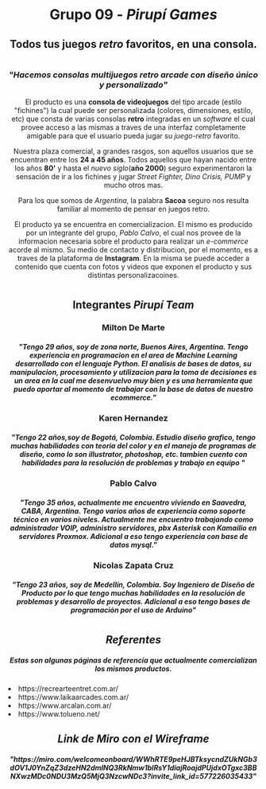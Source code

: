 # <h1 align="center">Grupo 09 - <em>Pirupí Games</em></h1>

## <h2 align="center">Todos tus juegos _retro_ favoritos, en una consola.</h2>

#

### <h3 align="center"><em>"Hacemos consolas multijuegos retro arcade con diseño único y personalizado"</em></h3>

<p align="center">El producto es una <strong>consola de videojuegos</strong> del tipo arcade (estilo "fichines") la cual puede ser personalizada (colores, dimensiones, estilo, etc) que consta de varias consolas <strong>retro</strong> integradas en un <em>software</em> el cual provee acceso a las mismas a traves de una interfaz completamente amigable para que el usuario pueda jugar su <em>juego-retro</em> favorito.<p>

<p align="center">Nuestra plaza comercial, a grandes rasgos, son aquellos usuarios que se encuentran entre los <strong>24 a 45 años</strong>.
  Todos aquellos que hayan nacido entre los años <strong>80'</strong> y hasta el <em>nuevo siglo</em>(<strong>año 2000</strong>) seguro experimentaron la sensación de ir a los fichines y jugar <em>Street Fighter, Dino Crisis, PUMP</em> y mucho otros mas.</p>

<p align="center">Para los que somos de <em>Argentina</em>, la palabra <strong>Sacoa</strong> seguro nos resulta familiar al momento de pensar en juegos retro.</p>

<p align="center">El producto ya se encuentra en comercializacion. El mismo es producido por un integrante del grupo, <em>Pablo Calvo</em>, el cual nos provee de la informacion necesaria sobre el producto para realizar un <em>e-commerce</em> acorde al mismo. Su medio de contacto y distribucion, por el momento, es a traves de la plataforma de <strong>Instagram</strong>. En la misma se puede acceder a contenido que cuenta con fotos y videos que exponen el producto y sus distintas personalizacoines.</p>

#

#### <h2 align="center">Integrantes _Pirupí Team_</h2>

<h3 align="center">Milton De Marte</h3>

<h5 align="center">"Tengo 29 años, soy de zona norte, Buenos Aires, Argentina. Tengo experiencia en programacion en el area de Machine Learning desarrollado con el lenguaje Python. El analisis de bases de datos, su manipulacion, procesamiento y utilizacion para la toma de decisiones es un area en la cual me desenvuelvo muy bien y es una herramienta que puedo aportar al momento de trabajar con la base de datos de nuestro ecommerce."</h5>

<h3 align="center">Karen Hernandez</h3>

<h5 align="center">"Tengo 22 años,soy de Bogotá, Colombia.
Estudio diseño grafico, tengo muchas habilidades con teoria del color y en el manejo de programas de diseño, como lo son illustrator, photoshop, etc.
tambien cuento con habilidades para la resolución de problemas y trabajo en equipo "</h5>

<h3 align="center">Pablo Calvo</h3>

<h5 align="center">"Tengo 35 años, actualmente me encuentro viviendo en Saavedra, CABA, Argentina. Tengo varios años de experiencia como soporte técnico en varios niveles. Actualmente me encuentro trabajando como administrador VOIP, administro servidores, pbx Asterisk con Kamailio en servidores Proxmox. Adicional a eso tengo experiencia con base de datos mysql."</h5>

<h3 align="center">Nicolas Zapata Cruz</h3>

<h5 align="center">"Tengo 23 años, soy de Medellín, Colombia.
Soy Ingeniero de Diseño de Producto por lo que tengo muchas habilidades en la resolución de problemas y desarrollo de proyectos. Adicional a eso tengo bases de programación por el uso de Arduino"</h5>

#

#### <h2 align="center">_Referentes_</h2>

<h5 align="center"> Estas son algunas páginas de referencia que actualmente comercializan los mismos productos.</h5>

<li><a align="center">https://recrearteentret.com.ar/</a></li>
<li><a align="center">https://www.laikaarcades.com.ar/</a></li>
<li><a align="center">https://www.arcalan.com.ar/</a></li>
<li><a align="center">https://www.tolueno.net/</a></li>

#### <h2 align="center">_Link de Miro con el Wireframe_</h2>
<h5 align="center">"https://miro.com/welcomeonboard/WWhRTE9peHJBTksycndZUkNGb3dOV1J0YnZqZ3dzeHN2dmlNQ3RkNmw1blRsY1diajRoajdPUjdxOTgxc3BBNXwzMDc0NDU3MzQ5MjQ3NzcwNDc3?invite_link_id=577226035433"</h5>

